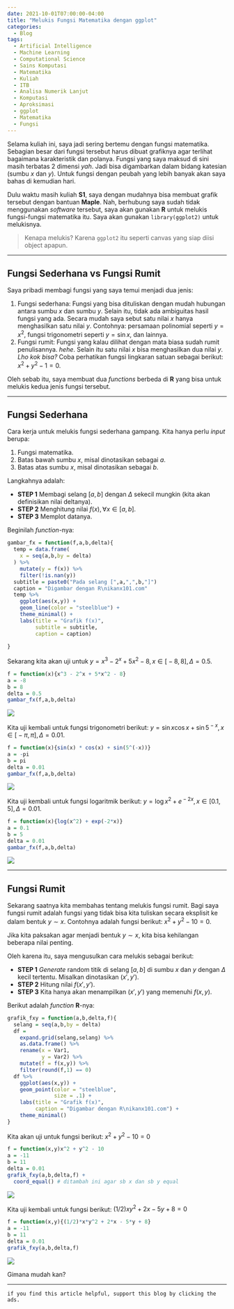 ```yaml
---
date: 2021-10-01T07:00:00-04:00
title: "Melukis Fungsi Matematika dengan ggplot"
categories:
  - Blog
tags:
  - Artificial Intelligence
  - Machine Learning
  - Computational Science
  - Sains Komputasi
  - Matematika
  - Kuliah
  - ITB
  - Analisa Numerik Lanjut
  - Komputasi
  - Aproksimasi
  - ggplot
  - Matematika
  - Fungsi
---
```



Selama kuliah ini, saya jadi sering bertemu dengan fungsi matematika.
Sebagian besar dari fungsi tersebut harus dibuat grafiknya agar terlihat
bagaimana karakteristik dan polanya. Fungsi yang saya maksud di sini
masih terbatas 2 dimensi *yah*. Jadi bisa digambarkan dalam bidang
katesian (sumbu *x* dan *y*). Untuk fungsi dengan peubah yang lebih
banyak akan saya bahas di kemudian hari.

Dulu waktu masih kuliah **S1**, saya dengan mudahnya bisa membuat grafik
tersebut dengan bantuan **Maple**. Nah, berhubung saya sudah tidak
menggunakan *software* tersebut, saya akan gunakan **R** untuk melukis
fungsi-fungsi matematika itu. Saya akan gunakan `library(ggplot2)` untuk
melukisnya.

> Kenapa melukis? Karena `ggplot2` itu seperti canvas yang siap diisi
> object apapun.

------------------------------------------------------------------------

## Fungsi Sederhana vs Fungsi Rumit

Saya pribadi membagi fungsi yang saya temui menjadi dua jenis:

1.  Fungsi sederhana: Fungsi yang bisa dituliskan dengan mudah hubungan
    antara sumbu *x* dan sumbu *y*. Selain itu, tidak ada ambiguitas
    hasil fungsi yang ada. Secara mudah saya sebut satu nilai *x* hanya
    menghasilkan satu nilai *y*. Contohnya: persamaan polinomial seperti
    *y* = *x*<sup>2</sup>, fungsi trigonometri seperti *y* = sin *x*,
    dan lainnya.
2.  Fungsi rumit: Fungsi yang kalau dilihat dengan mata biasa sudah
    rumit penulisannya. *hehe*. Selain itu satu nilai *x* bisa
    menghasilkan dua nilai *y*. *Lho kok bisa?* Coba perhatikan fungsi
    lingkaran satuan sebagai berikut:
    *x*<sup>2</sup> + *y*<sup>2</sup> − 1 = 0.

Oleh sebab itu, saya membuat dua *functions* berbeda di **R** yang bisa
untuk melukis kedua jenis fungsi tersebut.

------------------------------------------------------------------------

## Fungsi Sederhana

Cara kerja untuk melukis fungsi sederhana gampang. Kita hanya perlu
*input* berupa:

1.  Fungsi matematika.
2.  Batas bawah sumbu *x*, misal dinotasikan sebagai *a*.
3.  Batas atas sumbu *x*, misal dinotasikan sebagai *b*.

Langkahnya adalah:

-   **STEP 1** Membagi selang \[*a*, *b*\] dengan *Δ* sekecil mungkin
    (kita akan definisikan nilai deltanya).
-   **STEP 2** Menghitung nilai *f*(*x*), ∀*x* ∈ \[*a*, *b*\].
-   **STEP 3** Memplot datanya.

Beginilah *function*-nya:

``` r
gambar_fx = function(f,a,b,delta){
  temp = data.frame(
    x = seq(a,b,by = delta)
  ) %>% 
    mutate(y = f(x)) %>% 
    filter(!is.nan(y))
  subtitle = paste0("Pada selang [",a,",",b,"]")
  caption = "Digambar dengan R\nikanx101.com"
  temp %>% 
    ggplot(aes(x,y)) +
    geom_line(color = "steelblue") +
    theme_minimal() +
    labs(title = "Grafik f(x)",
         subtitle = subtitle,
         caption = caption)
   
}
```

Sekarang kita akan uji untuk
*y* = *x*<sup>3</sup> − 2<sup>*x*</sup> + 5*x*<sup>2</sup> − 8, *x* ∈ \[ − 8, 8\], *Δ* = 0.5.

``` r
f = function(x){x^3 - 2^x + 5*x^2 - 8}
a = -8
b = 8
delta = 0.5
gambar_fx(f,a,b,delta)
```

![](https://raw.githubusercontent.com/ikanx101/ikanx101.github.io/master/_posts/matematika%20ITB/analisa%20numerik%20lanjut/grafik%20fx/lukis-fx_files/figure-gfm/unnamed-chunk-2-1.png)<!-- -->

Kita uji kembali untuk fungsi trigonometri berikut:
*y* = sin *x*cos *x* + sin 5<sup> − *x*</sup>, *x* ∈ \[ − *π*, *π*\], *Δ* = 0.01.

``` r
f = function(x){sin(x) * cos(x) + sin(5^(-x))}
a = -pi
b = pi
delta = 0.01
gambar_fx(f,a,b,delta)
```

![](https://raw.githubusercontent.com/ikanx101/ikanx101.github.io/master/_posts/matematika%20ITB/analisa%20numerik%20lanjut/grafik%20fx/lukis-fx_files/figure-gfm/unnamed-chunk-3-1.png)<!-- -->

Kita uji kembali untuk fungsi logaritmik berikut:
*y* = log *x*<sup>2</sup> + *e*<sup> − 2*x*</sup>, *x* ∈ \[0.1, 5\], *Δ* = 0.01.

``` r
f = function(x){log(x^2) + exp(-2*x)}
a = 0.1
b = 5
delta = 0.01
gambar_fx(f,a,b,delta)
```

![](https://raw.githubusercontent.com/ikanx101/ikanx101.github.io/master/_posts/matematika%20ITB/analisa%20numerik%20lanjut/grafik%20fx/lukis-fx_files/figure-gfm/unnamed-chunk-4-1.png)<!-- -->

------------------------------------------------------------------------

## Fungsi Rumit

Sekarang saatnya kita membahas tentang melukis fungsi rumit. Bagi saya
fungsi rumit adalah fungsi yang tidak bisa kita tuliskan secara
eksplisit ke dalam bentuk *y* ∼ *x*. Contohnya adalah fungsi berikut:
*x*<sup>2</sup> + *y*<sup>2</sup> − 10 = 0.

Jika kita paksakan agar menjadi bentuk *y* ∼ *x*, kita bisa kehilangan
beberapa nilai penting.

Oleh karena itu, saya mengusulkan cara melukis sebagai berikut:

-   **STEP 1** *Generate* random titik di selang \[*a*, *b*\] di sumbu
    *x* dan *y* dengan *Δ* kecil tertentu. Misalkan dinotasikan
    (*x*′, *y*′).
-   **STEP 2** Hitung nilai *f*(*x*′, *y*′).
-   **STEP 3** Kita hanya akan menampilkan (*x*′, *y*′) yang memenuhi
    *f*(*x*, *y*).

Berikut adalah *function* **R**-nya:

``` r
grafik_fxy = function(a,b,delta,f){
  selang = seq(a,b,by = delta)
  df = 
    expand.grid(selang,selang) %>% 
    as.data.frame() %>% 
    rename(x = Var1,
           y = Var2) %>%  
    mutate(f = f(x,y)) %>%
    filter(round(f,1) == 0) 
  df %>% 
    ggplot(aes(x,y)) +
    geom_point(color = "steelblue",
               size = .1) +
    labs(title = "Grafik f(x)",
         caption = "Digambar dengan R\nikanx101.com") +
    theme_minimal()
}
```

Kita akan uji untuk fungsi berikut:
*x*<sup>2</sup> + *y*<sup>2</sup> − 10 = 0

``` r
f = function(x,y)x^2 + y^2 - 10
a = -11
b = 11
delta = 0.01
grafik_fxy(a,b,delta,f) + 
  coord_equal() # ditambah ini agar sb x dan sb y equal
```

![](https://raw.githubusercontent.com/ikanx101/ikanx101.github.io/master/_posts/matematika%20ITB/analisa%20numerik%20lanjut/grafik%20fx/lukis-fx_files/figure-gfm/unnamed-chunk-6-1.png)<!-- -->

Kita uji kembali untuk fungsi berikut:
$(1/2) x y^2 + 2x - 5y + 8 = 0$

``` r
f = function(x,y){(1/2)*x*y^2 + 2*x - 5*y + 8}
a = -11
b = 11
delta = 0.01
grafik_fxy(a,b,delta,f) 
```

![](https://raw.githubusercontent.com/ikanx101/ikanx101.github.io/master/_posts/matematika%20ITB/analisa%20numerik%20lanjut/grafik%20fx/lukis-fx_files/figure-gfm/unnamed-chunk-7-1.png)<!-- -->

Gimana mudah kan?

------------------------------------------------------------------------

`if you find this article helpful, support this blog by clicking the ads.`
